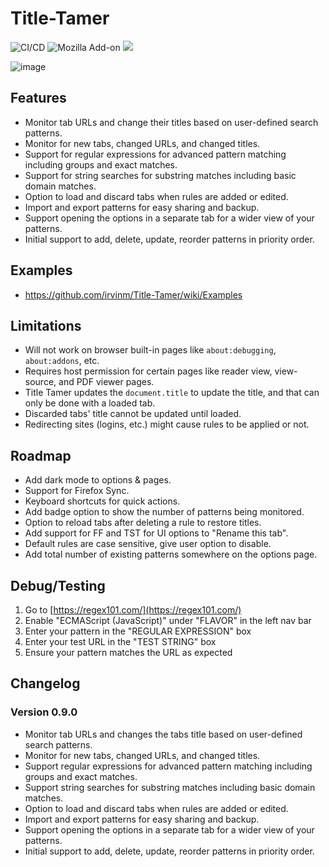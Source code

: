 # Title-Tamer

![CI/CD](https://github.com/irvinm/Title-Tamer/workflows/CI/CD/badge.svg) ![Mozilla Add-on](https://img.shields.io/amo/users/Title-Tamer.svg?style=flat-square) ![](https://img.shields.io/amo/v/Title-Tamer.svg?style=flat-square)

![image](https://github.com/user-attachments/assets/78f5973c-f9d5-4dff-8d72-113df255fe10)

## Features
- Monitor tab URLs and change their titles based on user-defined search patterns.
- Monitor for new tabs, changed URLs, and changed titles.
- Support for regular expressions for advanced pattern matching including groups and exact matches.
- Support for string searches for substring matches including basic domain matches.
- Option to load and discard tabs when rules are added or edited.
- Import and export patterns for easy sharing and backup.
- Support opening the options in a separate tab for a wider view of your patterns.
- Initial support to add, delete, update, reorder patterns in priority order.

## Examples
- https://github.com/irvinm/Title-Tamer/wiki/Examples

## Limitations
- Will not work on browser built-in pages like `about:debugging`, `about:addons`, etc.
- Requires host permission for certain pages like reader view, view-source, and PDF viewer pages.
- Title Tamer updates the `document.title` to update the title, and that can only be done with a loaded tab.
- Discarded tabs' title cannot be updated until loaded.
- Redirecting sites (logins, etc.) might cause rules to be applied or not.

## Roadmap
- Add dark mode to options & pages.
- Support for Firefox Sync.
- Keyboard shortcuts for quick actions.
- Add badge option to show the number of patterns being monitored.
- Option to reload tabs after deleting a rule to restore titles.
- Add support for FF and TST for UI options to "Rename this tab".
- Default rules are case sensitive, give user option to disable.
- Add total number of existing patterns somewhere on the options page.

## Debug/Testing
1. Go to [https://regex101.com/](https://regex101.com/)
2. Enable "ECMAScript (JavaScript)" under "FLAVOR" in the left nav bar
3. Enter your pattern in the "REGULAR EXPRESSION" box
4. Enter your test URL in the "TEST STRING" box
5. Ensure your pattern matches the URL as expected

## Changelog
### Version 0.9.0
- Monitor tab URLs and changes the tabs title based on user-defined search patterns.
- Monitor for new tabs, changed URLs, and changed titles.
- Support regular expressions for advanced pattern matching including groups and exact matches.
- Support string searches for substring matches including basic domain matches.
- Option to load and discard tabs when rules are added or edited.
- Import and export patterns for easy sharing and backup.
- Support opening the options in a separate tab for a wider view of your patterns.
- Initial support to add, delete, update, reorder patterns in priority order.
